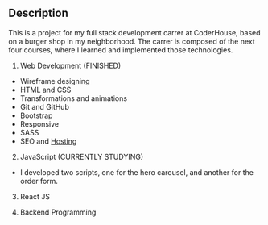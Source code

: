 ## Description

This is a project for my full stack development carrer at CoderHouse, based on a burger shop in my neighborhood. 
The carrer is composed of the next four courses, where I learned and implemented those technologies.

1) Web Development (FINISHED)

- Wireframe designing
- HTML and CSS
- Transformations and animations
- Git and GitHub
- Bootstrap
- Responsive
- SASS
- SEO and [Hosting](https://jack-and-jek.000webhostapp.com/)

2) JavaScript (CURRENTLY STUDYING)

- I developed two scripts, one for the hero carousel, and another for the order form. 

3) React JS

4) Backend Programming
